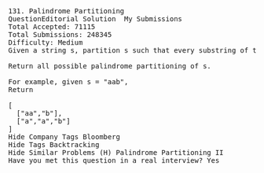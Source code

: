 <pre>
131. Palindrome Partitioning  
QuestionEditorial Solution  My Submissions
Total Accepted: 71115
Total Submissions: 248345
Difficulty: Medium
Given a string s, partition s such that every substring of the partition is a palindrome.

Return all possible palindrome partitioning of s.

For example, given s = "aab",
Return

[
  ["aa","b"],
  ["a","a","b"]
]
Hide Company Tags Bloomberg
Hide Tags Backtracking
Hide Similar Problems (H) Palindrome Partitioning II
Have you met this question in a real interview? Yes  
</pre>

